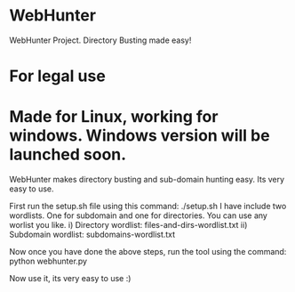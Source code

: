 # WebHunter
WebHunter Project. Directory Busting made easy!


# For legal use
# Made for Linux, working for windows. Windows version will be launched soon.


WebHunter makes directory busting and sub-domain hunting easy. Its very easy to use. 

First run the setup.sh file using this command: ./setup.sh
I have include two wordlists. One for subdomain and one for directories. You can use any worlist you like. 
  i) Directory wordlist: files-and-dirs-wordlist.txt
  ii) Subdomain wordlist: subdomains-wordlist.txt
  
Now once you have done the above steps, run the tool using the command: python webhunter.py

Now use it, its very easy to use :)
